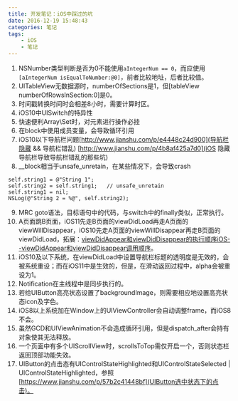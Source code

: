 ```yaml
---
title: 开发笔记：iOS中踩过的坑
date: 2016-12-19 15:48:43
categories: 笔记
tags: 
    - iOS
    - 笔记
---
```


1. NSNumber类型判断是否为0不能使用`aIntegerNum == 0`，而应使用`[aIntegerNum isEqualToNumber:@0]`，前者比较地址，后者比较值。
2. UITableView无数据源时，numberOfSections是1，但[tableView numberOfRowsInSection:0]是0。
3. 时间戳转换时间时会相差8小时，需要计算时区。
4. iOS10中UISwitch的特异性
5. 快速便利Array\Set时，对元素进行操作必挂
6. 在block中使用成员变量，会导致循环引用
7. iOS10以下导航栏问题[http://www.jianshu.com/p/e4448c24d900](导航栏隐藏 && 导航栏错乱) [http://www.jianshu.com/p/4b8af425a7d0](iOS 隐藏导航栏导致导航栏错乱的那些坑)
8. __block相当于unsafe_unretain，在某些情况下，会导致crash
```
self.string1 = @"String 1";   
self.string2 = self.string1;   // unsafe_unretain
self.string1 = nil;  
NSLog(@"String 2 = %@", self.string2);  
```
9. MRC goto语法，目标语句中的代码，与switch中的finally类似，正常执行。
10. A页面跳B页面，iOS11先走B页面的viewDidLoad再走A页面的viewWillDisappear，iOS10先走A页面的viewWillDisappear再走B页面的viewDidLoad，拓展：[viewDidAppear和viewDidDisappear的执行顺序](https://www.jianshu.com/p/2ca25b1ebe5a)[iOS--viewDidAppear和viewDidDisappear调用顺序](https://www.jianshu.com/p/9391b8043445)。
11. iOS10及以下系统，在viewDidLoad中设置导航栏标题的透明度是无效的，会被系统重设；而在iOS11中是生效的，但是，在滑动返回过程中，alpha会被重设为1。
12. Notification在主线程中是同步执行的。
13. 若给UIButton高亮状态设置了backgroundImage，则需要相应地设置高亮状态icon及字色。
14. iOS8以上系统加在Window上的UIViewController会自动调整frame，而iOS8不会。
15. 虽然GCD和UIViewAnimation不会造成循环引用，但是dispatch_after会持有对象使其无法释放。
16. 一个页面中有多个UIScrollView时，scrollsToTop需仅开启一个，否则状态栏返回顶部功能失效。
17. UIButton的点击态有UIControlStateHighlighted和UIControlStateSelected | UIControlStateHighlighted，参照[https://www.jianshu.com/p/57b2c41448bf](UIButton选中状态下的点击)。
